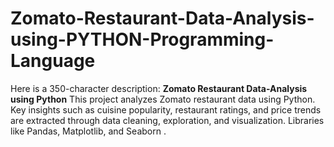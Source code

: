 # Zomato-Restaurant-Data-Analysis-using-PYTHON-Programming-Language
Here is a 350-character description:  **Zomato Restaurant Data-Analysis using Python**   This project analyzes Zomato restaurant data using Python. Key insights such as cuisine popularity, restaurant ratings, and price trends are extracted through data cleaning, exploration, and visualization. Libraries like Pandas, Matplotlib, and Seaborn .
